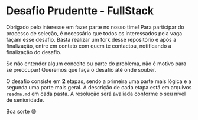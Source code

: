 # Desafio Prudentte - FullStack

Obrigado pelo interesse em fazer parte no nosso time! Para participar do processo de seleção, é necessário que todos os interessados pela vaga façam esse desafio. Basta realizar um fork desse repositório e após a finalização, entre em contato com quem te contactou, notificando a finalização do desafio.

Se não entender algum conceito ou parte do problema, não é motivo para se preocupar! Queremos que faça o desafio até onde souber.

O desafio consiste em **2** etapas, sendo a primeira uma parte mais lógica e a segunda uma parte mais geral. A descrição de cada etapa está em arquivos `readme.md` em cada pasta. A resolução será avaliada conforme o seu nível de senioridade.

Boa sorte 😄
